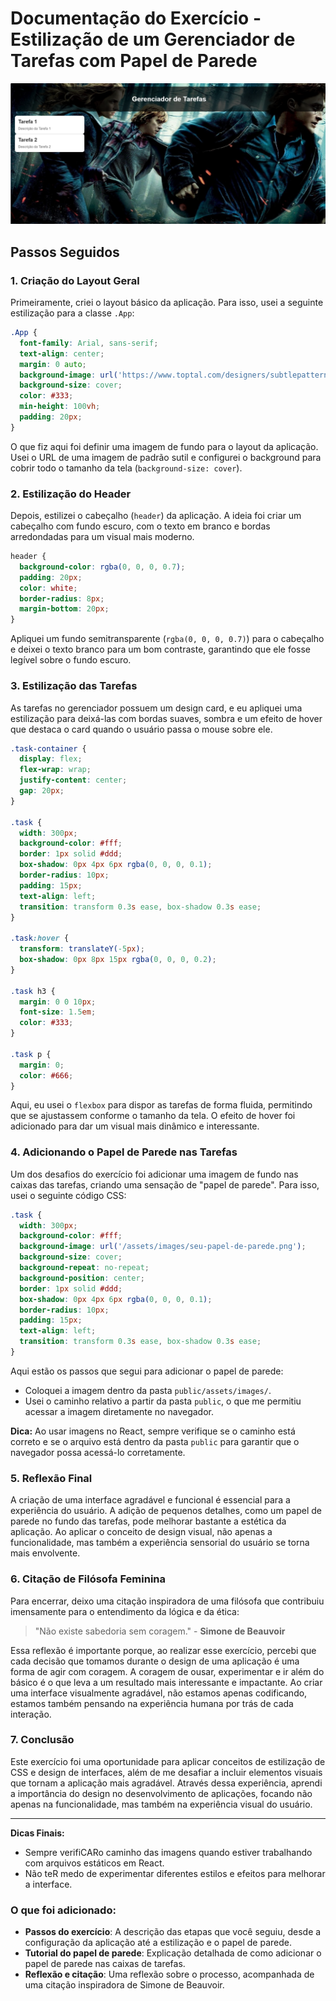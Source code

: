 
# Documentação do Exercício - Estilização de um Gerenciador de Tarefas com Papel de Parede

![Configurado](print_0.png)

## Passos Seguidos

### 1. **Criação do Layout Geral**
Primeiramente, criei o layout básico da aplicação. Para isso, usei a seguinte estilização para a classe `.App`:

```css
.App {
  font-family: Arial, sans-serif;
  text-align: center;
  margin: 0 auto;
  background-image: url('https://www.toptal.com/designers/subtlepatterns/patterns/dark_embroidery.png');
  background-size: cover;
  color: #333;
  min-height: 100vh;
  padding: 20px;
}
```

O que fiz aqui foi definir uma imagem de fundo para o layout da aplicação. Usei o URL de uma imagem de padrão sutil e configurei o background para cobrir todo o tamanho da tela (`background-size: cover`).

### 2. **Estilização do Header**
Depois, estilizei o cabeçalho (`header`) da aplicação. A ideia foi criar um cabeçalho com fundo escuro, com o texto em branco e bordas arredondadas para um visual mais moderno.

```css
header {
  background-color: rgba(0, 0, 0, 0.7);
  padding: 20px;
  color: white;
  border-radius: 8px;
  margin-bottom: 20px;
}
```

Apliquei um fundo semitransparente (`rgba(0, 0, 0, 0.7)`) para o cabeçalho e deixei o texto branco para um bom contraste, garantindo que ele fosse legível sobre o fundo escuro.

### 3. **Estilização das Tarefas**
As tarefas no gerenciador possuem um design card, e eu apliquei uma estilização para deixá-las com bordas suaves, sombra e um efeito de hover que destaca o card quando o usuário passa o mouse sobre ele.

```css
.task-container {
  display: flex;
  flex-wrap: wrap;
  justify-content: center;
  gap: 20px;
}

.task {
  width: 300px;
  background-color: #fff;
  border: 1px solid #ddd;
  box-shadow: 0px 4px 6px rgba(0, 0, 0, 0.1);
  border-radius: 10px;
  padding: 15px;
  text-align: left;
  transition: transform 0.3s ease, box-shadow 0.3s ease;
}

.task:hover {
  transform: translateY(-5px);
  box-shadow: 0px 8px 15px rgba(0, 0, 0, 0.2);
}

.task h3 {
  margin: 0 0 10px;
  font-size: 1.5em;
  color: #333;
}

.task p {
  margin: 0;
  color: #666;
}
```

Aqui, eu usei o `flexbox` para dispor as tarefas de forma fluida, permitindo que se ajustassem conforme o tamanho da tela. O efeito de hover foi adicionado para dar um visual mais dinâmico e interessante.

### 4. **Adicionando o Papel de Parede nas Tarefas**
Um dos desafios do exercício foi adicionar uma imagem de fundo nas caixas das tarefas, criando uma sensação de "papel de parede". Para isso, usei o seguinte código CSS:

```css
.task {
  width: 300px;
  background-color: #fff;
  background-image: url('/assets/images/seu-papel-de-parede.png');
  background-size: cover;
  background-repeat: no-repeat;
  background-position: center;
  border: 1px solid #ddd;
  box-shadow: 0px 4px 6px rgba(0, 0, 0, 0.1);
  border-radius: 10px;
  padding: 15px;
  text-align: left;
  transition: transform 0.3s ease, box-shadow 0.3s ease;
}
```

Aqui estão os passos que segui para adicionar o papel de parede:
- Coloquei a imagem dentro da pasta `public/assets/images/`.
- Usei o caminho relativo a partir da pasta `public`, o que me permitiu acessar a imagem diretamente no navegador.

**Dica:** Ao usar imagens no React, sempre verifique se o caminho está correto e se o arquivo está dentro da pasta `public` para garantir que o navegador possa acessá-lo corretamente.

### 5. **Reflexão Final**
A criação de uma interface agradável e funcional é essencial para a experiência do usuário. A adição de pequenos detalhes, como um papel de parede no fundo das tarefas, pode melhorar bastante a estética da aplicação. Ao aplicar o conceito de design visual, não apenas a funcionalidade, mas também a experiência sensorial do usuário se torna mais envolvente.

### 6. **Citação de Filósofa Feminina**
Para encerrar, deixo uma citação inspiradora de uma filósofa que contribuiu imensamente para o entendimento da lógica e da ética:

> "Não existe sabedoria sem coragem." - **Simone de Beauvoir**

Essa reflexão é importante porque, ao realizar esse exercício, percebi que cada decisão que tomamos durante o design de uma aplicação é uma forma de agir com coragem. A coragem de ousar, experimentar e ir além do básico é o que leva a um resultado mais interessante e impactante. Ao criar uma interface visualmente agradável, não estamos apenas codificando, estamos também pensando na experiência humana por trás de cada interação.

### 7. **Conclusão**
Este exercício foi uma oportunidade para aplicar conceitos de estilização de CSS e design de interfaces, além de me desafiar a incluir elementos visuais que tornam a aplicação mais agradável. Através dessa experiência, aprendi a importância do design no desenvolvimento de aplicações, focando não apenas na funcionalidade, mas também na experiência visual do usuário.

---

**Dicas Finais:**
- Sempre verifiCARo caminho das imagens quando estiver trabalhando com arquivos estáticos em React.
- Não teR medo de experimentar diferentes estilos e efeitos para melhorar a interface.



### O que foi adicionado:
- **Passos do exercício**: A descrição das etapas que você seguiu, desde a configuração da aplicação até a estilização e o papel de parede.
- **Tutorial do papel de parede**: Explicação detalhada de como adicionar o papel de parede nas caixas de tarefas.
- **Reflexão e citação**: Uma reflexão sobre o processo, acompanhada de uma citação inspiradora de Simone de Beauvoir.
